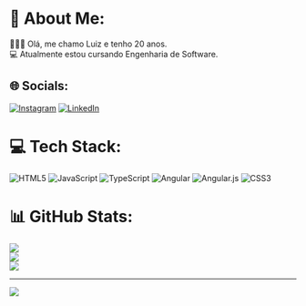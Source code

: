 # 💫 About Me:
🙋🏽‍♂️ Olá, me chamo Luiz e tenho 20 anos.<br>💻 Atualmente estou cursando Engenharia de Software.


## 🌐 Socials:
[![Instagram](https://img.shields.io/badge/Instagram-%23E4405F.svg?logo=Instagram&logoColor=white)](https://instagram.com/luizpanca_) [![LinkedIn](https://img.shields.io/badge/LinkedIn-%230077B5.svg?logo=linkedin&logoColor=white)](https://linkedin.com/in/pancadev) 

# 💻 Tech Stack:
![HTML5](https://img.shields.io/badge/html5-%23E34F26.svg?style=flat-square&logo=html5&logoColor=white) ![JavaScript](https://img.shields.io/badge/javascript-%23323330.svg?style=flat-square&logo=javascript&logoColor=%23F7DF1E) ![TypeScript](https://img.shields.io/badge/typescript-%23007ACC.svg?style=flat-square&logo=typescript&logoColor=white) ![Angular](https://img.shields.io/badge/angular-%23DD0031.svg?style=flat-square&logo=angular&logoColor=white) ![Angular.js](https://img.shields.io/badge/angular.js-%23E23237.svg?style=flat-square&logo=angularjs&logoColor=white) ![CSS3](https://img.shields.io/badge/css3-%231572B6.svg?style=flat-square&logo=css3&logoColor=white)
# 📊 GitHub Stats:
![](https://github-readme-stats.vercel.app/api?username=PancaDEV&theme=dark&hide_border=false&include_all_commits=false&count_private=false)<br/>
![](https://github-readme-streak-stats.herokuapp.com/?user=PancaDEV&theme=dark&hide_border=false)<br/>
![](https://github-readme-stats.vercel.app/api/top-langs/?username=PancaDEV&theme=dark&hide_border=false&include_all_commits=false&count_private=false&layout=compact)

---
[![](https://visitcount.itsvg.in/api?id=PancaDEV&icon=0&color=0)](https://visitcount.itsvg.in)

<!-- Proudly created with GPRM ( https://gprm.itsvg.in ) -->
